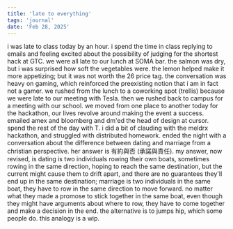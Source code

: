 ```yaml
---
title: 'late to everything'
tags: 'journal'
date: 'Feb 28, 2025'
---
```


i was late to class today by an hour. i spend the time in class replying to emails and feeling excited about the possibility of judging for the shortest hack at GTC. we were all late to our lunch at SOMA bar. the salmon was dry, but i was surprised how soft the vegetables were. the lemon helped make it more appetizing; but it was not worth the 26 price tag. the conversation was heavy on gaming, which reinforced the preexisting notion that i am in fact not a gamer. we rushed from the lunch to a coworking spot (trellis) because we were late to our meeting with Tesla. then we rushed back to campus for a meeting with our school. we moved from one place to another today for the hackathon, our lives revolve around making the event a success. emailed amex and bloomberg and dm'ed the head of design at cursor. spend the rest of the day with T. i did a bit of clauding with the meldrx hackathon, and struggled with distributed homework. ended the night with a conversation about the difference between dating and marriage from a christian perspective. her answer is 有約與否 (承諾與責任). my answer, now revised, is dating is two individuals rowing their own boats, sometimes rowing in the same direction, hoping to reach the same destination, but the current might cause them to drift apart, and there are no guarantees they'll end up in the same destination; marriage is two individuals in the same boat, they have to row in the same direction to move forward. no matter what they made a promose to stick together in the same boat, even though they might have arguments about where to row, they have to come together and make a decision in the end. the alternative is to jumps hip, which some people do. this analogy is a wip.
